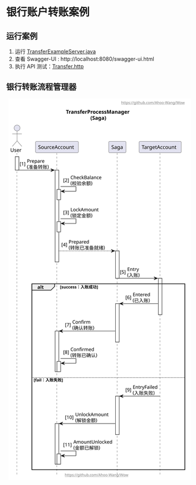 # 银行账户转账案例

## 运行案例

1. 运行 [TransferExampleServer.java](example-transfer-server/src/main/java/me/ahoo/wow/example/transfer/server/TransferExampleServer.java)
2. 查看 Swagger-UI : http://localhost:8080/swagger-ui.html
3. 执行 API 测试：[Transfer.http](Transfer.http)

## 银行转账流程管理器

<p align="center" style="text-align:center">
  <img src="../../document/design/assets/Saga-Transfer.svg" alt="Saga-Transfer"/>
</p>
